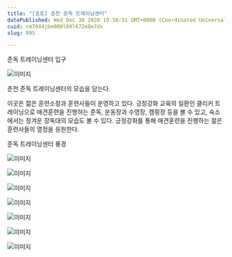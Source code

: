 ```yaml
---
title: "[포토] 춘천 준독 트레이닝센터"
datePublished: Wed Dec 30 2020 19:58:51 GMT+0000 (Coordinated Universal Time)
cuid: cm7044jbe000l09l672o8e7dx
slug: 895

---
```



준독 트레이닝센터 입구

![이미지](https://cdn.hashnode.com/res/hashnode/image/upload/v1739255999667/b7efc942-459a-416e-8b8d-c444c9c7059f.jpeg)

춘천 준독 트레이닝센터의 모습을 담는다.

이곳은 젊은 훈련소장과 훈련사들이 운영하고 있다. 긍정강화 교육의 일환인 클리커 트레이닝으로 애견훈련을 진행하는 준독, 운동장과 수영장, 캠핑장 등을 볼 수 있고, 숙소에서는 정겨운 장독대의 모습도 볼 수 있다. 긍정강화를 통해 애견훈련을 진행하는 젊은 훈련사들의 열정을 응원한다.

준독 트레이닝센터 풍경

![이미지](https://cdn.hashnode.com/res/hashnode/image/upload/v1739256001855/fde7f48e-059f-4d62-a3e2-828eb665f7c1.jpeg)

![이미지](https://cdn.hashnode.com/res/hashnode/image/upload/v1739256004125/5d452320-5480-4356-9e62-7f1ca11d1d83.jpeg)

![이미지](https://cdn.hashnode.com/res/hashnode/image/upload/v1739256006269/547aeb1c-5cbc-4472-b837-71ef13e063f4.jpeg)

![이미지](https://cdn.hashnode.com/res/hashnode/image/upload/v1739256008246/57932605-b645-43aa-a15b-9085ac3855c4.jpeg)

![이미지](https://cdn.hashnode.com/res/hashnode/image/upload/v1739256010230/42e7779f-cd0a-4ef8-a7eb-467dfb6d9201.jpeg)

![이미지](https://cdn.hashnode.com/res/hashnode/image/upload/v1739256012195/8b43bae4-cf6a-4bc5-a503-5a19d0e3da69.jpeg)

![이미지](https://cdn.hashnode.com/res/hashnode/image/upload/v1739256014823/999613c6-0f3c-425f-a1a4-dc70f82f1bad.jpeg)